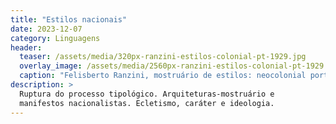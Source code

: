 ```yaml
---
title: "Estilos nacionais"
date: 2023-12-07
category: Linguagens
header:
  teaser: /assets/media/320px-ranzini-estilos-colonial-pt-1929.jpg
  overlay_image: /assets/media/2560px-ranzini-estilos-colonial-pt-1929.jpg
  caption: "Felisberto Ranzini, mostruário de estilos: neocolonial português, 1929"
description: >
  Ruptura do processo tipológico. Arquiteturas-mostruário e
  manifestos nacionalistas. Ecletismo, caráter e ideologia.
---
```

